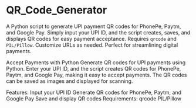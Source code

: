 # QR_Code_Generator
A Python script to generate UPI payment QR codes for PhonePe, Paytm, and Google Pay. Simply input your UPI ID, and the script creates, saves, and displays QR codes for easy payment acceptance. 
Requires `qrcode` and `PIL/Pillow`. Customize URLs as needed. Perfect for streamlining digital payments.

Accept Payments with Python
Generate QR codes for UPI payments using Python. Enter your UPI ID, and the script creates QR codes for PhonePe, Paytm, and Google Pay, making it easy to accept payments. The QR codes can be saved as images and displayed for scanning.

Features:
Input your UPI ID
Generate QR codes for PhonePe, Paytm, and Google Pay
Save and display QR codes
Requirements:
qrcode
PIL/Pillow
